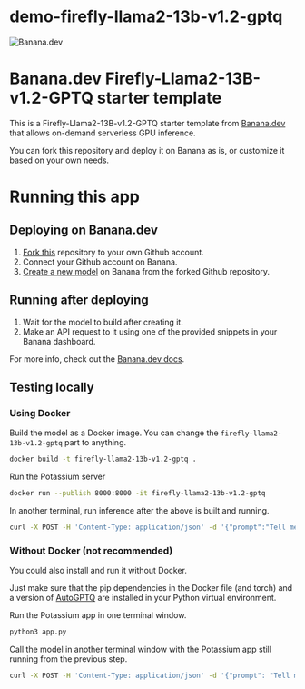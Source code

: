 # demo-firefly-llama2-13b-v1.2-gptq
![](https://www.banana.dev/lib_zOkYpJoyYVcAamDf/x2p804nk9qvjb1vg.svg?w=340 "Banana.dev")

# Banana.dev Firefly-Llama2-13B-v1.2-GPTQ starter template

This is a Firefly-Llama2-13B-v1.2-GPTQ starter template from [Banana.dev](https://www.banana.dev) that allows on-demand serverless GPU inference.

You can fork this repository and deploy it on Banana as is, or customize it based on your own needs.


# Running this app

## Deploying on Banana.dev

1. [Fork this](https://github.com/bananaml/demo-firefly-llama2-13b-v1.2-gptq/fork) repository to your own Github account.
2. Connect your Github account on Banana.
3. [Create a new model](https://app.banana.dev/deploy) on Banana from the forked Github repository.

## Running after deploying

1. Wait for the model to build after creating it.
2. Make an API request to it using one of the provided snippets in your Banana dashboard.

For more info, check out the [Banana.dev docs](https://docs.banana.dev/banana-docs/).

## Testing locally

### Using Docker

Build the model as a Docker image. You can change the `firefly-llama2-13b-v1.2-gptq` part to anything.

```sh
docker build -t firefly-llama2-13b-v1.2-gptq .
```

Run the Potassium server

```sh
docker run --publish 8000:8000 -it firefly-llama2-13b-v1.2-gptq
```

In another terminal, run inference after the above is built and running.

```sh
curl -X POST -H 'Content-Type: application/json' -d '{"prompt":"Tell me about AI}' http://localhost:8000
```

### Without Docker (not recommended)

You could also install and run it without Docker.

Just make sure that the pip dependencies in the Docker file (and torch) and a version of [AutoGPTQ](https://github.com/PanQiWei/AutoGPTQ) are installed in your Python virtual environment.

Run the Potassium app in one terminal window.

```sh
python3 app.py
```

Call the model in another terminal window with the Potassium app still running from the previous step.

```sh
curl -X POST -H 'Content-Type: application/json' -d '{"prompt": "Tell me about AI"}' http://localhost:8000
```
